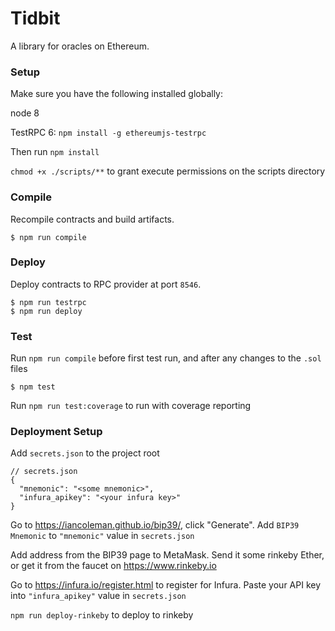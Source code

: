 # Tidbit

A library for oracles on Ethereum.

### Setup

Make sure you have the following installed globally:

node 8

TestRPC 6: `npm install -g ethereumjs-testrpc`

Then run `npm install`

`chmod +x ./scripts/**` to grant execute permissions on the scripts directory

### Compile

Recompile contracts and build artifacts.

```
$ npm run compile
```

### Deploy

Deploy contracts to RPC provider at port `8546`.

```
$ npm run testrpc
$ npm run deploy
```

### Test

Run `npm run compile` before first test run, and after any changes to the `.sol` files

```
$ npm test
```

Run `npm run test:coverage` to run with coverage reporting

### Deployment Setup

Add `secrets.json` to the project root

```
// secrets.json
{
  "mnemonic": "<some mnemonic>",
  "infura_apikey": "<your infura key>"
}
```

Go to https://iancoleman.github.io/bip39/, click "Generate". Add `BIP39 Mnemonic` to `"mnemonic"` value in `secrets.json`

Add address from the BIP39 page to MetaMask. Send it some rinkeby Ether, or get it from the faucet on https://www.rinkeby.io

Go to https://infura.io/register.html to register for Infura. Paste your API key into `"infura_apikey"` value in `secrets.json`

`npm run deploy-rinkeby` to deploy to rinkeby
